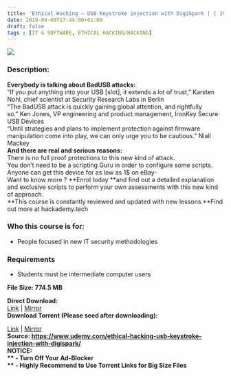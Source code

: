 ```yaml
---
title: 'Ethical Hacking – USB Keystroke injection with DigiSpark | [ 19.99$ Course For Free ]'
date: 2019-04-09T17:44:00+01:00
draft: false
tags : [IT & SOFTWARE, ETHICAL HACKING/HACKING]
---
```


  

**[![](https://3.bp.blogspot.com/-sHFvtZujBr0/XKzLJT1gflI/AAAAAAAABhU/WxSELrlXT-k4WDfisrnF8WIYxr7DP2nrACLcBGAs/s640/Ethical-Hacking-USB-Keystroke-injection-with-DigiSpark.jpg)](https://3.bp.blogspot.com/-sHFvtZujBr0/XKzLJT1gflI/AAAAAAAABhU/WxSELrlXT-k4WDfisrnF8WIYxr7DP2nrACLcBGAs/s1600/Ethical-Hacking-USB-Keystroke-injection-with-DigiSpark.jpg)**

  
  

### Description:

**Everybody is talking about BadUSB attacks:**  
“If you put anything into your USB \[slot\], it extends a lot of trust,” Karsten Nohl, chief scientist at Security Research Labs in Berlin  
“The BadUSB attack is quickly gaining global attention, and rightfully so.” Ken Jones, VP engineering and product management, IronKey Secure USB Devices  
“Until strategies and plans to implement protection against firmware manipulation come into play, we can only urge you to be cautious.” Niall Mackey  
**And there are real and serious reasons:**  
There is no full proof protections to this new kind of attack.  
You don’t need to be a scripting Guru in order to configure some scripts.  
Anyone can get this device for as low as 1$ on eBay-  
Want to know more ? **Enrol today **and find out a detailed explanation and exclusive scripts to perform your own assessments with this new kind of approach.  
**This course is constantly reviewed and updated with new lessons.**Find out more at hackademy.tech  

### Who this course is for:

*   People focused in new IT security methodologies

### Requirements

*   Students must be intermediate computer users

**File Size: 774.5 MB**  

**Direct Download:**  
[Link](http://crowdurl.com/USBKeystrokelink1) | [Mirror](http://crowdurl.com/USBKeystrokelink2)  
**Download Torrent (Please seed after downloading):**  

[Link](http://crowdurl.com/USBKeystroketorrent1) | [Mirror](http://crowdurl.com/USBKeystroketorrent2)  
**Source: **https://www.udemy.com/ethical-hacking-usb-keystroke-injection-with-digispark/  
**NOTICE:**  
** - Turn Off Your Ad-Blocker**  
** - Highly Recommend to Use Torrent Links for Big Size Files**